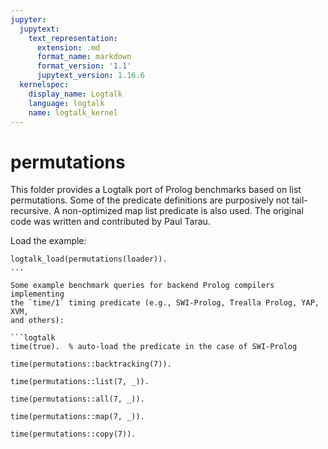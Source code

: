 ```yaml
---
jupyter:
  jupytext:
    text_representation:
      extension: .md
      format_name: markdown
      format_version: '1.1'
      jupytext_version: 1.16.6
  kernelspec:
    display_name: Logtalk
    language: logtalk
    name: logtalk_kernel
---
```


<!--
________________________________________________________________________

This file is part of Logtalk <https://logtalk.org/>  
SPDX-FileCopyrightText: 1998-2025 Paulo Moura <pmoura@logtalk.org>  
SPDX-License-Identifier: Apache-2.0

Licensed under the Apache License, Version 2.0 (the "License");
you may not use this file except in compliance with the License.
You may obtain a copy of the License at

    http://www.apache.org/licenses/LICENSE-2.0

Unless required by applicable law or agreed to in writing, software
distributed under the License is distributed on an "AS IS" BASIS,
WITHOUT WARRANTIES OR CONDITIONS OF ANY KIND, either express or implied.
See the License for the specific language governing permissions and
limitations under the License.
________________________________________________________________________
-->

# permutations

This folder provides a Logtalk port of Prolog benchmarks based on list
permutations. Some of the predicate definitions are purposively not
tail-recursive. A non-optimized map list predicate is also used. The
original code was written and contributed by Paul Tarau.

Load the example:

```logtalk
logtalk_load(permutations(loader)).
...

Some example benchmark queries for backend Prolog compilers implementing
the `time/1` timing predicate (e.g., SWI-Prolog, Trealla Prolog, YAP, XVM, 
and others):

```logtalk
time(true).  % auto-load the predicate in the case of SWI-Prolog
```

<!--
true.
-->

```logtalk
time(permutations::backtracking(7)).
```

<!--
% 5,945 inferences, 0.001 CPU in 0.001 seconds (99% CPU, 11388889 Lips)
true.
-->

```logtalk
time(permutations::list(7, _)).
```

<!--
% 24,029 inferences, 0.002 CPU in 0.003 seconds (78% CPU, 11150348 Lips)
true.
-->

```logtalk
time(permutations::all(7, _)).
```

<!--
% 10,993 inferences, 0.002 CPU in 0.003 seconds (79% CPU, 5091709 Lips)
true.
-->

```logtalk
time(permutations::map(7, _)).
```

<!--
% 44,190 inferences, 0.006 CPU in 0.007 seconds (80% CPU, 7770353 Lips)
true.
-->

```logtalk
time(permutations::copy(7)).
```

<!--
% 34,110 inferences, 0.005 CPU in 0.006 seconds (79% CPU, 7558165 Lips)
true.
-->
